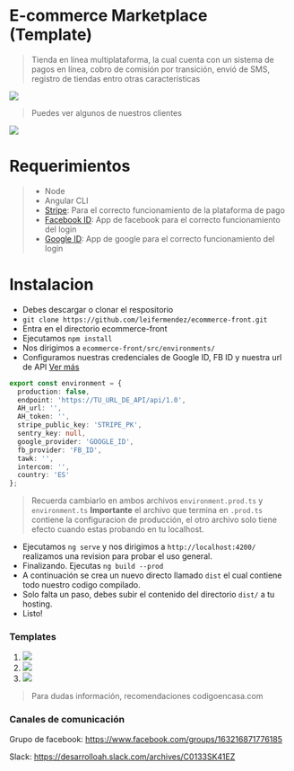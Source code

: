 # E-commerce Marketplace (Template)
> Tienda en línea multiplataforma, la cual cuenta con un sistema de pagos en línea, cobro de comisión por transición, envió de SMS, registro de tiendas entro otras características

![](https://i.imgur.com/FfEhmDv.png)

> Puedes ver algunos de nuestros clientes

![](https://i.imgur.com/1KYwHuo.png)

# Requerimientos
> - Node
> - Angular CLI
> - [Stripe](https://stripe.com/es/connect): Para el correcto funcionamiento de la plataforma de pago
> - [Facebook ID](https://developers.facebook.com/apps/): App de facebook para el correcto funcionamiento del login
> - [Google ID](https://console.developers.google.com/?hl=ES): App de google para el correcto funcionamiento del login


# Instalacion

- Debes descargar o clonar el respositorio
- `git clone https://github.com/leifermendez/ecommerce-front.git`
- Entra en el directorio ecommerce-front
- Ejecutamos `npm install`
- Nos dirigimos a `ecommerce-front/src/environments/`
- Configuramos nuestras credenciales de Google ID, FB ID y nuestra url de API [Ver más](https://github.com/leifermendez/ecommerce-api)

```ts 
export const environment = {
  production: false,
  endpoint: 'https://TU_URL_DE_API/api/1.0',
  AH_url: '',
  AH_token: '',
  stripe_public_key: 'STRIPE_PK',
  sentry_key: null,
  google_provider: 'GOOGLE_ID',
  fb_provider: 'FB_ID',
  tawk: '',
  intercom: '',
  country: 'ES'
};

```
> Recuerda cambiarlo en ambos archivos `environment.prod.ts` y `environment.ts`
__Importante__ el archivo que termina en `.prod.ts` contiene la configuracion de producción, el otro archivo solo tiene efecto cuando estas probando en tu localhost.

- Ejecutamos `ng serve` y nos dirigimos a `http://localhost:4200/` realizamos una revision para probar el uso general.
- Finalizando. Ejecutas `ng build --prod`
- A continuación se crea un nuevo directo llamado `dist` el cual contiene todo nuestro codigo compilado.
- Solo falta un paso, debes subir el contenido del directorio `dist/` a tu hosting.
- Listo!

### Templates
1. ![](https://i.imgur.com/3lvIRv8.png)
2. ![](https://i.imgur.com/FfEhmDv.png)
3. ![](https://i.imgur.com/Y1xp4WN.png)


> Para dudas información, recomendaciones codigoencasa.com

### Canales de comunicación

Grupo de facebook: https://www.facebook.com/groups/163216871776185

Slack: https://desarrolloah.slack.com/archives/C0133SK41EZ
